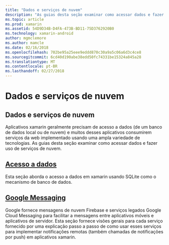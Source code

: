 ```yaml
---
title: "Dados e serviços de nuvem"
description: "As guias desta seção examinar como acessar dados e fazer uso de serviços de nuvem."
ms.topic: article
ms.prod: xamarin
ms.assetid: 54D9D34B-D4FA-473B-BD11-75D3762920B0
ms.technology: xamarin-android
author: mgmclemore
ms.author: mamcle
ms.date: 02/16/2018
ms.openlocfilehash: 702be95a25eee9eddd870c30a9a5c06a6d3c4ce8
ms.sourcegitcommit: 6cd40d190abe38edd50fc74331be15324a845a28
ms.translationtype: MT
ms.contentlocale: pt-BR
ms.lasthandoff: 02/27/2018
---
```

# <a name="data-and-cloud-services"></a>Dados e serviços de nuvem

## <a name="data-and-cloud-services"></a>Dados e serviços de nuvem

Aplicativos xamarin geralmente precisam de acesso a dados (de um banco de dados local ou de nuvem) e muitos desses aplicativos consumirem serviços da web implementado usando uma ampla variedade de tecnologias. As guias desta seção examinar como acessar dados e fazer uso de serviços de nuvem.

## <a name="data-accessandroiddata-clouddata-accessindexmd"></a>[Acesso a dados](~/android/data-cloud/data-access/index.md)

Esta seção aborda o acesso a dados em xamarin usando SQLite como o mecanismo de banco de dados.
 
## <a name="google-messagingandroiddata-cloudgoogle-messagingindexmd"></a>[Google Messaging](~/android/data-cloud/google-messaging/index.md)

Google fornece mensagens de nuvem Firebase e serviços legados Google Cloud Messaging para facilitar a mensagens entre aplicativos móveis e aplicativos de servidor. Esta seção fornece visões gerais para cada serviço fornecido por uma explicação passo a passo de como usar esses serviços para implementar notificações remotas (também chamadas de notificações por push) em aplicativos xamarin.


